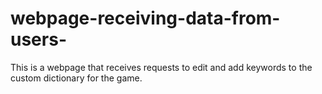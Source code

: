# webpage-receiving-data-from-users-
This is a webpage that receives requests to edit and add keywords to the custom dictionary for the game.

